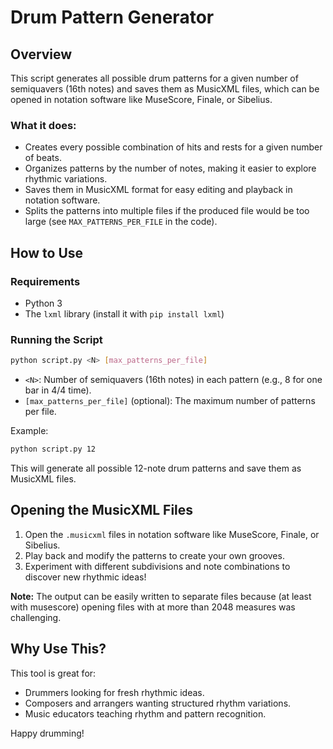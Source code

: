 # Drum Pattern Generator

## Overview
This script generates all possible drum patterns for a given number of semiquavers (16th notes) and saves them as MusicXML files, which can be opened in notation software like MuseScore, Finale, or Sibelius.

### What it does:
- Creates every possible combination of hits and rests for a given number of beats.
- Organizes patterns by the number of notes, making it easier to explore rhythmic variations.
- Saves them in MusicXML format for easy editing and playback in notation software.
- Splits the patterns into multiple files if the produced file would be too large (see `MAX_PATTERNS_PER_FILE` in the code).

## How to Use
### Requirements
- Python 3
- The `lxml` library (install it with `pip install lxml`)

### Running the Script
```sh
python script.py <N> [max_patterns_per_file]
```
- `<N>`: Number of semiquavers (16th notes) in each pattern (e.g., 8 for one bar in 4/4 time).
- `[max_patterns_per_file]` (optional): The maximum number of patterns per file.

Example:
```sh
python script.py 12
```
This will generate all possible 12-note drum patterns and save them as MusicXML files.

## Opening the MusicXML Files
1. Open the `.musicxml` files in notation software like MuseScore, Finale, or Sibelius.
2. Play back and modify the patterns to create your own grooves.
3. Experiment with different subdivisions and note combinations to discover new rhythmic ideas!

**Note:** The output can be easily written to separate files because (at least with musescore) opening files with at more than 2048 measures was challenging.

## Why Use This?
This tool is great for:
- Drummers looking for fresh rhythmic ideas.
- Composers and arrangers wanting structured rhythm variations.
- Music educators teaching rhythm and pattern recognition.

Happy drumming!


